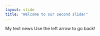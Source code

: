 ```yaml
---
layout: slide
title: "Welcome to our second slide!"
---
```

My text news
Use the left arrow to go back!